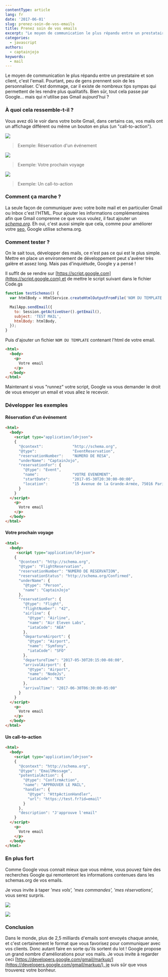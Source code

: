 ```yaml
---
contentType: article
lang: fr
date: '2017-06-01'
slug: prenez-soin-de-vos-emails
title: Prenez soin de vos emails
excerpt: "Le moyen de communication le plus répandu entre un prestataire\_et son client, c'est l'email. Pourtant, peu de gens prennent soin de les personnaliser. C'est dommage, car il existe de nombreux tips sympas qui permettent de les rendre plus qualitatifs. Bien sûr, tout cela passe par Google... mais qui n'utilise pas Gmail aujourd'hui ?"
categories:
  - javascript
authors:
  - captainjojo
keywords:
  - mail
---
```


Le moyen de communication le plus répandu entre un prestataire et son client, c'est l'email. Pourtant, peu de gens prennent soin de les personnaliser. C'est dommage, car il existe de nombreux tips sympas qui permettent de les rendre plus qualitatifs. Bien sûr, tout cela passe par Google... mais qui n'utilise pas Gmail aujourd'hui ?

### À quoi cela ressemble-t-il ?

Vous avez dû le voir dans votre boite Gmail, dans certains cas, vos mails ont un affichage différent ou même un bouton en plus (un "call-to-action").

![]({BASE_URL}/imgs/articles/2017-06-01-prenez-soin-de-vos-emails/capture-decran-2017-05-30-a-20.20.36.png)

> Exemple: Réservation d'un événement

![]({BASE_URL}/imgs/articles/2017-06-01-prenez-soin-de-vos-emails/capture-decran-2017-05-30-a-20.26.14.png)

> Exemple: Votre prochain voyage

![]({BASE_URL}/imgs/articles/2017-06-01-prenez-soin-de-vos-emails/capture-decran-2017-05-30-a-20.29.24.png)

> Exemple: Un call-to-action

### Comment ça marche ?

La seule façon de communiquer avec votre boite mail et en particulier Gmail ou Inbox c'est l'HTML. Pour ajouter les informations complémentaires afin que Gmail comprenne ce que vous voulez, il faut ajouter un *[schema.org](http://schema.org/)*. Eh oui, c'est aussi simple que cela, comme pour améliorer votre [seo](https://developers.google.com/search/docs/guides/), Google utilise schema.org.

### Comment tester ?

On le sait tous, développer des mails, ce n'est pas ce qui est le plus simple. Mettre en place un environnement de développement peut s'avérer très galère et assez long. Mais pas d'inquiétude, Google y a pensé !

Il suffit de se rendre sur [https://script.google.com](https://script.google.com) et de mettre le script suivant dans le fichier Code.gs

```javascript
function testSchemas() {
  var htmlBody = HtmlService.createHtmlOutputFromFile('NOM DU TEMPLATE').getContent();

  MailApp.sendEmail({
    to: Session.getActiveUser().getEmail(),
    subject: 'TEST MAIL',
    htmlBody: htmlBody,
  });
}
```

Puis d'ajouter un fichier ```NOM DU TEMPLATE``` contenant l'html de votre email.

```html
<html>
  <body>
    <p>
      Votre email
    </p>
  </body>
</html>
```

Maintenant si vous "runnez" votre script, Google va vous demander le droit de vous envoyer un email et vous allez le recevoir.

### Développer les exemples

#### Réservation d'un événement

```html
<html>
  <body>
    <script type="application/ld+json">
    {
      "@context":             "http://schema.org",
      "@type":                "EventReservation",
      "reservationNumber":    "NUMERO DE RESA",
      "underName": "CaptainJojo",
      "reservationFor": {
        "@type": "Event",
        "name":               "VOTRE EVENEMENT",
        "startDate":          "2017-05-30T20:30:00-00:00",
        "location":           "15 Avenue de la Grande-Armée, 75016 Paris"
      }
    }
  </script>
    <p>
      Votre email
    </p>
  </body>
</html>
```

#### Votre prochain voyage

```html
<html>
  <body>
     <script type="application/ld+json">
    {
      "@context": "http://schema.org",
      "@type": "FlightReservation",
      "reservationNumber": "NUMERO DE RESERVATION",
      "reservationStatus": "http://schema.org/Confirmed",
      "underName": {
        "@type": "Person",
        "name": "CaptainJojo"
      },
      "reservationFor": {
        "@type": "Flight",
        "flightNumber": "42",
        "airline": {
          "@type": "Airline",
          "name": "Air Eleven Labs",
          "iataCode": "AEA"
        },
        "departureAirport": {
          "@type": "Airport",
          "name": "Symfony",
          "iataCode": "SFO"
        },
        "departureTime": "2017-05-30T20:15:00-08:00",
        "arrivalAirport": {
          "@type": "Airport",
          "name": "NodeJs",
          "iataCode": "NJS"
        },
        "arrivalTime": "2017-06-30T06:30:00-05:00"
      }
    }
  </script>
    <p>
      Votre email
    </p>
  </body>
</html>
```

#### Un call-to-action

```html
<html>
  <body>
    <script type="application/ld+json">
    {
      "@context": "http://schema.org",
      "@type": "EmailMessage",
      "potentialAction": {
        "@type": "ConfirmAction",
        "name": "APPROUVER LE MAIL",
        "handler": {
          "@type": "HttpActionHandler",
          "url": "https://test.fr?id=email"
        }
      },
      "description": "J'approuve l'email"
    }
  </script>
    <p>
      Votre email
    </p>
  </body>
</html>
```

### En plus fort

Comme Google vous connait mieux que vous même, vous pouvez faire des recherches Google qui remonteront les informations contenues dans les schemas.org de vos emails.

Je vous invite à taper *'mes vols', 'mes commandes', 'mes réservations',*  vous serez surpris.

![]({BASE_URL}/imgs/articles/2017-06-01-prenez-soin-de-vos-emails/capture-decran-2017-05-30-a-21.11.52.png)

![]({BASE_URL}/imgs/articles/2017-06-01-prenez-soin-de-vos-emails/capture-decran-2017-05-30-a-21.11.11.png)

### Conclusion

Dans le monde, plus de 2,5 milliards d'emails sont envoyés chaque année, et c'est certainement le format que vous favorisez pour communiquer avec vos clients. Donc autant faire en sorte qu'ils sortent du lot ! Google propose un grand nombre d'améliorations pour vos mails. Je vous invite à regarder ceci [https://developers.google.com/gmail/markup/](https://developers.google.com/gmail/markup/), je suis sûr que vous trouverez votre bonheur.
